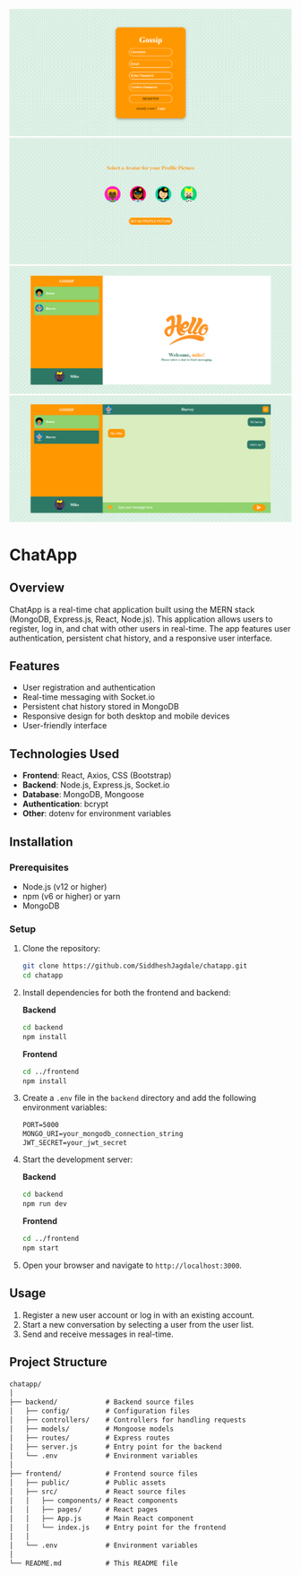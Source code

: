 ![registerPage](https://github.com/SiddheshJagdale/chat-app/blob/master/Images/register.png)
![setAvatarPage](https://github.com/SiddheshJagdale/chat-app/blob/master/Images/setAvatar.png)
![chatPage](https://github.com/SiddheshJagdale/chat-app/blob/master/Images/chat.png)
![chatPage2](https://github.com/SiddheshJagdale/chat-app/blob/master/Images/chat2.png)




# ChatApp

## Overview

ChatApp is a real-time chat application built using the MERN stack (MongoDB, Express.js, React, Node.js). This application allows users to register, log in, and chat with other users in real-time. The app features user authentication, persistent chat history, and a responsive user interface.

## Features

- User registration and authentication
- Real-time messaging with Socket.io
- Persistent chat history stored in MongoDB
- Responsive design for both desktop and mobile devices
- User-friendly interface

## Technologies Used

- **Frontend**: React, Axios, CSS (Bootstrap)
- **Backend**: Node.js, Express.js, Socket.io
- **Database**: MongoDB, Mongoose
- **Authentication**: bcrypt
- **Other**: dotenv for environment variables

## Installation

### Prerequisites

- Node.js (v12 or higher)
- npm (v6 or higher) or yarn
- MongoDB

### Setup

1. Clone the repository:
   ```bash
   git clone https://github.com/SiddheshJagdale/chatapp.git
   cd chatapp
   ```

2. Install dependencies for both the frontend and backend:

   **Backend**
   ```bash
   cd backend
   npm install
   ```

   **Frontend**
   ```bash
   cd ../frontend
   npm install
   ```

3. Create a `.env` file in the `backend` directory and add the following environment variables:
   ```env
   PORT=5000
   MONGO_URI=your_mongodb_connection_string
   JWT_SECRET=your_jwt_secret
   ```

4. Start the development server:

   **Backend**
   ```bash
   cd backend
   npm run dev
   ```

   **Frontend**
   ```bash
   cd ../frontend
   npm start
   ```

5. Open your browser and navigate to `http://localhost:3000`.

## Usage

1. Register a new user account or log in with an existing account.
2. Start a new conversation by selecting a user from the user list.
3. Send and receive messages in real-time.

## Project Structure

```
chatapp/
│
├── backend/            # Backend source files
│   ├── config/         # Configuration files
│   ├── controllers/    # Controllers for handling requests
│   ├── models/         # Mongoose models
│   ├── routes/         # Express routes
│   ├── server.js       # Entry point for the backend
│   └── .env            # Environment variables
│
├── frontend/           # Frontend source files
│   ├── public/         # Public assets
│   ├── src/            # React source files
│   │   ├── components/ # React components
│   │   ├── pages/      # React pages
│   │   ├── App.js      # Main React component
│   │   └── index.js    # Entry point for the frontend
│   │   
│   └── .env            # Environment variables
│
└── README.md           # This README file
```

